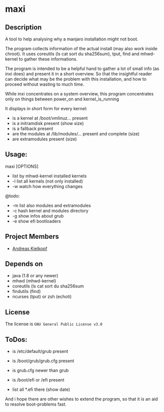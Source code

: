 maxi
====

Description
-----------

A tool to help analysing why a manjaro installation might not boot.

The program collects information of the actual install (may also work inside chroot). It uses coreutils (ls cat sort du sha256sum), tput, find and mhwd-kernel to gather these informations.

The program is intended to be a helpful hand to gather a lot of small info (as inxi does) and present it in a short overview. So that the insightful reader can decide what may be the problem with this installation, and how to proceed without wasting to much time.

While inxi concentrates on a system overview, this program concentrates only on things between power_on and kernel_is_running


It displays in short form for every kernel:

 * is a kernel at /boot/vmlinuz... present
 * is a initramdisk present (show size)
 * is a fallback present
 * are the modules at /lib/modules/... present and complete (size)
 * are extramodules present (size)

Usage:
------
maxi [OPTIONS]

 *    list by mhwd-kernel installed kernels
 * -l list all kernels (not only installed) 
 * -w watch how everything changes
 
@todo:
 * -m list also modules and extramodules   
 * -c hash kernel and modules directory
 * -g show infos about grub
 * -e show efi bootloaders

Project Members
---------------

- [Andreas Kielkopf](https://gitlab.com/Arisa_Snowbell)

Depends on
----------

- java (1.8 or any newer)
- mhwd (mhwd-kernel)
- coreutils (ls cat sort du sha256sum
- findutils (find)
- ncurses (tput) or zsh (echoti)

License
-------
The license is `GNU General Public License v3.0`

ToDos:
------

 * is /etc/default/grub present
 * is /boot/grub/grub.cfg present
 * is grub.cfg newer than grub

 * is /boot/efi or /efi present
 * list all *.efi there (show date)

And i hope there are other wishes to extend the program, so that it is an aid to resolve boot-problems fast.